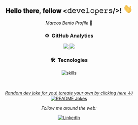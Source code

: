 <div align="center">
<h2> 𝐇𝐞𝐥𝐥𝐨 𝐭𝐡𝐞𝐫𝐞, 𝐟𝐞𝐥𝐥𝐨𝐰 <𝚍𝚎𝚟𝚎𝚕𝚘𝚙𝚎𝚛𝚜/>! <img src="https://github.com/ABSphreak/ABSphreak/blob/master/gifs/Hi.gif" width="30px"></h2>
</div>

<div align="center" width="50">

</div>

<div align="center">

<i> Marcos Bento Profile</i> 🚀

</div>

<div align="center">

### ⚙️ &nbsp;GitHub Analytics

<p align="center">
<a href="https://github.com/marcossbento">
  <img height="180em" src="https://github-readme-stats-eight-theta.vercel.app/api?username=marcossbento&show_icons=true&theme=algolia&include_all_commits=true&count_private=true"/>
  <img height="180em" src="https://github-readme-stats-eight-theta.vercel.app/api/top-langs/?username=marcossbento&layout=compact&langs_count=8&theme=algolia"/>
</a>
</p>


### 🛠 &nbsp;Tecnologies
<img
      src="https://skillicons.dev/icons?i=java,mysql,spring,angular,ts,mongo" alt="skills" width="400"
      height="40" /> </a> <a href="https://developer.mozilla.org/en-US/docs/Web/JavaScript" target="_blank"
    rel="noreferrer">

</br>
</br>
<i>Random dev joke for you! (create your own by clicking here ↓)</i><br>
<a href="https://readme-jokes.vercel.app"><img align="center" src="https://readme-jokes.vercel.app/api" alt="README Jokes"></a>

<i>Follow me around the web:</i><br>



<a href="https://www.linkedin.com/in/marcosssbento" target="_blank"><img src="https://img.shields.io/badge/LinkedIn-%230077B5.svg?&style=flat-square&logo=linkedin&logoColor=white" alt="LinkedIn" width=15%></a>

</div>



